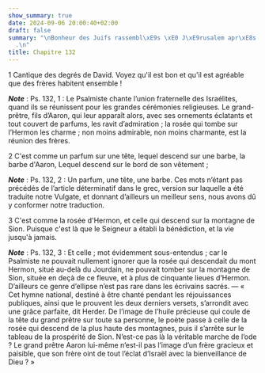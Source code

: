 ```yaml
---
show_summary: true
date: 2024-09-06 20:00:40+02:00
draft: false
summary: "\nBonheur des Juifs rassembl\xE9s \xE0 J\xE9rusalem apr\xE8s la captivit\xE9\
  .\n"
title: Chapitre 132
---
```





1 Cantique des degrés de David. Voyez qu'il est bon et qu'il est agréable que des frères habitent ensemble !

***Note*** :  Ps. 132, 1 : Le Psalmiste chante l’union fraternelle des Israélites, quand ils se réunissent pour les grandes cérémonies religieuses. Le grand-prêtre, fils d’Aaron, qui leur apparaît alors, avec ses ornements éclatants et tout couvert de parfums, les ravit d’admiration ; la rosée qui tombe sur l’Hermon les charme ; non moins admirable, non moins charmante, est la réunion des frères.


2 C'est comme un parfum sur une tête, lequel descend sur une barbe, la barbe d'Aaron, Lequel descend sur le bord de son vêtement ;

***Note*** :  Ps. 132, 2 : Un parfum, une tête, une barbe. Ces mots n’étant pas précédés de l’article déterminatif dans le grec, version sur laquelle a été traduite notre Vulgate, et donnant d’ailleurs un meilleur sens, nous avons dû y conformer notre traduction.


3 C'est comme la rosée d'Hermon, et celle qui descend sur la montagne de Sion. Puisque c'est là que le Seigneur a établi la bénédiction, et la vie jusqu'à jamais.

***Note*** :  Ps. 132, 3 : Et celle ; mot évidemment sous-entendus ; car le Psalmiste ne pouvait nullement ignorer que la rosée qui descendait du mont Hermon, situé au-delà du Jourdain, ne pouvait tomber sur la montagne de Sion, située en deçà de ce fleuve, et à plus de cinquante lieues d’Hermon. D’ailleurs ce genre d’ellipse n’est pas rare dans les écrivains sacrés. ― « Cet hymne national, destiné à être chanté pendant les réjouissances publiques, ainsi que le prouvent les deux derniers versets, s’arrondit avec une grâce parfaite, dit Herder. De l’image de l’huile précieuse qui coule de la tête du grand prêtre sur toute sa personne, le poète passe à celle de la rosée qui descend de la plus haute des montagnes, puis il s’arrête sur le tableau de la prospérité de Sion. N’est-ce pas là la véritable marche de l’ode ? Le grand prêtre Aaron lui-même n’est-il pas l’image d’un frère gracieux et paisible, que son frère oint de tout l’éclat d’Israël avec la bienveillance de Dieu ? »

